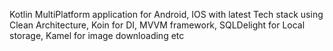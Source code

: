 Kotlin MultiPlatform application for Android, IOS with latest Tech stack using Clean Architecture, Koin for DI, MVVM framework, SQLDelight for Local storage, Kamel for image downloading etc
